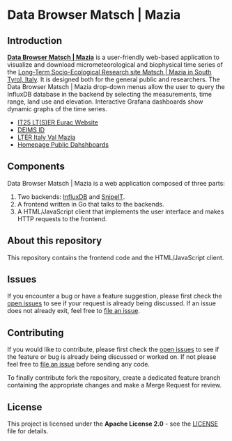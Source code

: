 # Data Browser Matsch | Mazia

## Introduction

**[Data Browser Matsch | Mazia](https://browser.lter.eurac.edu/)**  is a user-friendly web-based application to visualize and download micrometeorological and biophysical time series of the [Long-Term Socio-Ecological Research site Matsch | Mazia in South Tyrol, Italy](http://lter.eurac.edu/en/). It is designed both for the general public and researchers. The Data Browser Matsch | Mazia drop-down menus allow the user to query the InfluxDB database in the backend by selecting the measurements, time range, land use and elevation. Interactive Grafana dashboards show dynamic graphs of the time series.


- [IT25 LT(S)ER Eurac Website](http://lter.eurac.edu/it/)
- [DEIMS ID](https://deims.org/11696de6-0ab9-4c94-a06b-7ce40f56c964)
- [LTER Italy Val Mazia](http://www.lteritalia.it/?q=macrositi/it25-val-di-mazia)
- [Homepage Public Dahshboards](https://dashboard.alpenv.eurac.edu/d/pv9WwNWGk/homepage-public?orgId=1)

## Components

Data Browser Matsch | Mazia is a web application composed of three parts: 
1) Two backends: [InfluxDB](https://www.influxdata.com/) and [SnipeIT](https://snipeitapp.com/). 
2) A frontend written in Go that talks to the backends. 
3) A HTML/JavaScript client that implements the user interface and makes HTTP requests to the frontend.

## About this repository

This repository contains the frontend code and the HTML/JavaScript client.

## Issues 

If you encounter a bug or have a feature suggestion, please first check the [open issues](https://gitlab.inf.unibz.it/lter/browser/-/issues) to see if your request is already being discussed. If an issue does not already exit, feel free to [file an issue](https://gitlab.inf.unibz.it/lter/browser/-/issues/new).

## Contributing

If you would like to contribute, please first check the [open issues](https://gitlab.inf.unibz.it/lter/browser/-/issues) to see if the feature or bug is already being discussed or worked on. If not please feel free to [file an issue](https://gitlab.inf.unibz.it/lter/browser/-/issues/new) before sending any code.

To finally contribute fork the repository, create a dedicated feature branch containing the appropriate changes and make a Merge Request for review.

## License 

This project is licensed under the **Apache License 2.0** - see the [LICENSE](LICENSE) file for details.
